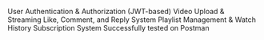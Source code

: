 User Authentication & Authorization (JWT-based)
Video Upload & Streaming
Like, Comment, and Reply System
Playlist Management & Watch History
Subscription System
Successfully tested on Postman